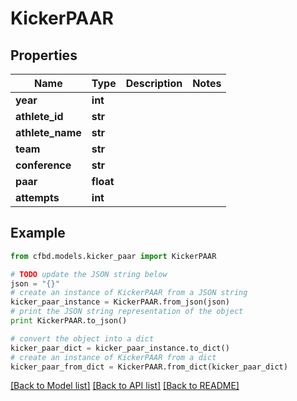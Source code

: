 # KickerPAAR


## Properties
Name | Type | Description | Notes
------------ | ------------- | ------------- | -------------
**year** | **int** |  | 
**athlete_id** | **str** |  | 
**athlete_name** | **str** |  | 
**team** | **str** |  | 
**conference** | **str** |  | 
**paar** | **float** |  | 
**attempts** | **int** |  | 

## Example

```python
from cfbd.models.kicker_paar import KickerPAAR

# TODO update the JSON string below
json = "{}"
# create an instance of KickerPAAR from a JSON string
kicker_paar_instance = KickerPAAR.from_json(json)
# print the JSON string representation of the object
print KickerPAAR.to_json()

# convert the object into a dict
kicker_paar_dict = kicker_paar_instance.to_dict()
# create an instance of KickerPAAR from a dict
kicker_paar_from_dict = KickerPAAR.from_dict(kicker_paar_dict)
```
[[Back to Model list]](../README.md#documentation-for-models) [[Back to API list]](../README.md#documentation-for-api-endpoints) [[Back to README]](../README.md)


